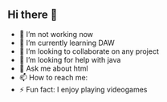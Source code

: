 ## Hi there 👋
  
  - 🔭 I’m not working now
  - 🌱 I’m currently learning DAW 
  - 👯 I’m looking to collaborate on any project
  - 🤔 I’m looking for help with java
  - 💬 Ask me about html
  - 📫 How to reach me:
  - ⚡ Fun fact: I enjoy playing videogames

